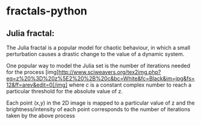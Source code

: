 # fractals-python
## Julia fractal:

The Julia fractal is a popular model for chaotic behaviour, in which a small perturbation causes a drastic change to the value of a dynamic 
system.

One popular way to model the Julia set is the number of iterations needed for the process [img]http://www.sciweavers.org/tex2img.php?eq=z%20%3D%20z%5E2%20%2B%20c&bc=White&fc=Black&im=jpg&fs=12&ff=arev&edit=0[/img] where c is a constant complex number
to reach a particular threshold for the absolute value of z.

Each point (x,y) in the 2D image is mapped to a particular value of z and the brightness/intensity of each point corresponds to the number of
iterations taken by the above process
